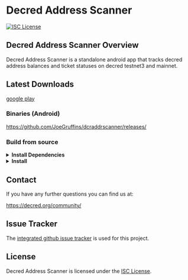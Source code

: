 Decred Address Scanner
====

[![ISC License](https://img.shields.io/badge/license-ISC-blue.svg)](http://copyfree.org)

## Decred Address Scanner Overview

Decred Address Scanner is a standalone android app that tracks decred address
balances and ticket statuses on decred testnet3 and mainnet.

## Latest Downloads

[google play](https://play.google.com/store/apps/details?id=com.joegruff.decredaddressscanner)

### Binaries (Android)

https://github.com/JoeGruffins/dcraddrscanner/releases/

### Build from source

<details><summary><b>Install Dependencies</b></summary>

- **Android Studio**

  https://developer.android.com/studio

- **Git**

  Installation instructions can be found at https://git-scm.com or
  https://gitforwindows.org.

</details>
<details><summary><b>Install</b></summary>

- **Clone the repo**

  ```
  git clone https://github.com/joegruffins/dcraddrscanner.git
  ```

- **Android Studio**

  Open android studio. Open project and find the cloned repo. Select a device
  and run.

</details>


## Contact

If you have any further questions you can find us at:

https://decred.org/community/

## Issue Tracker

The [integrated github issue tracker](https://github.com/joegruffins/dcraddrscanner/issues)
is used for this project.

## License

Decred Address Scanner is licensed under the [ISC License](http://copyfree.org).
